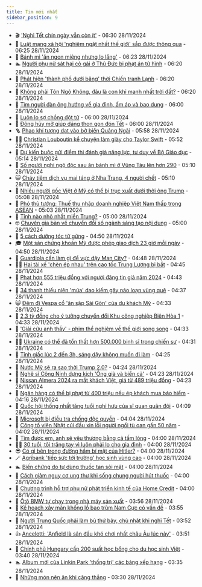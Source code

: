 ```yaml
---
title: Tim mới nhất
sidebar_position: 9
---
```


<!-- vnexpress-tin-moi-nhat:START -->
- 🎬 [&#39;Nghỉ Tết chín ngày vẫn còn ít&#39;](https://vnexpress.net/nghi-tet-chin-ngay-van-con-it-4820905.html) - 06:30 28/11/2024
- 🐎 [Luật mạng xã hội &#39;nghiêm ngặt nhất thế giới&#39; sắp được thông qua](https://vnexpress.net/luat-mang-xa-hoi-nghiem-ngat-nhat-the-gioi-sap-duoc-thong-qua-4821307.html) - 06:25 28/11/2024
- 🦍 [Bánh mì &#39;ăn ngon miệng nhưng lo lắng&#39;](https://vnexpress.net/banh-mi-an-ngon-mieng-nhung-lo-lang-4821410.html) - 06:23 28/11/2024
- 🏊 [Người phụ nữ sát hại cô gái ở Thủ Đức bị phạt án tử hình](https://vnexpress.net/nguoi-phu-nu-sat-hai-co-gai-o-thu-duc-bi-phat-an-tu-hinh-4821420.html) - 06:20 28/11/2024
- 🎊 [Phát hiện &#39;thành phố dưới băng&#39; thời Chiến tranh Lạnh](https://vnexpress.net/phat-hien-thanh-pho-duoi-bang-thoi-chien-tranh-lanh-4821311.html) - 06:20 28/11/2024
- 🎃 [Không phải Tôn Ngộ Không, đâu là con khỉ mạnh nhất trời đất?](https://vnexpress.net/khong-phai-ton-ngo-khong-dau-la-con-khi-manh-nhat-troi-dat-4820962.html) - 06:20 28/11/2024
- 🧰 [Tìm người đàn ông hướng về gia đình, ấm áp và bao dung](https://vnexpress.net/tim-nguoi-dan-ong-huong-ve-gia-dinh-am-ap-va-bao-dung-4821298.html) - 06:00 28/11/2024
- 🔭 [Luôn lo sợ chồng đột tử](https://vnexpress.net/luon-lo-so-chong-dot-tu-4821238.html) - 06:00 28/11/2024
- 🫶 [Đông hủy mỡ giúp dáng thon gọn đón Tết](https://vnexpress.net/dong-huy-mo-giup-dang-thon-gon-don-tet-4821042.html) - 06:00 28/11/2024
- 🪜 [Phao khí tượng dạt vào bờ biển Quảng Ngãi](https://vnexpress.net/phao-khi-tuong-dat-vao-bo-bien-quang-ngai-4821428.html) - 05:58 28/11/2024
- 👨‍🏫 [Christian Louboutin kể chuyện làm giày cho Taylor Swift](https://vnexpress.net/christian-louboutin-ke-chuyen-lam-giay-cho-taylor-swift-4821324.html) - 05:52 28/11/2024
- 🎊 [Dự kiến buộc gửi điểm thi đánh giá năng lực, tư duy về Bộ Giáo dục](https://vnexpress.net/du-kien-buoc-gui-diem-thi-danh-gia-nang-luc-tu-duy-ve-bo-giao-duc-4820938.html) - 05:14 28/11/2024
- 🎊 [Số người nghi ngộ độc sau ăn bánh mì ở Vũng Tàu lên hơn 290](https://vnexpress.net/ngo-doc-banh-mi-co-ba-4821426.html) - 05:10 28/11/2024
- 😺 [Cháy tiệm dịch vụ mai táng ở Nha Trang, 4 người chết](https://vnexpress.net/chay-tiem-dich-vu-mai-tang-o-nha-trang-4-nguoi-chet-4821429.html) - 05:10 28/11/2024
- 🐘 [Nhiều người gốc Việt ở Mỹ có thể bị trục xuất dưới thời ông Trump](https://vnexpress.net/nhieu-nguoi-goc-viet-o-my-co-the-bi-truc-xuat-duoi-thoi-ong-trump-4813100.html) - 05:08 28/11/2024
- 🌁 [Phó thủ tướng: Thuế thu nhập doanh nghiệp Việt Nam thấp trong ASEAN](https://vnexpress.net/pho-thu-tuong-thue-thu-nhap-doanh-nghiep-viet-nam-thap-trong-asean-4821369.html) - 05:03 28/11/2024
- 🐲 [Tỉnh nào nhỏ nhất miền Trung?](https://vnexpress.net/tinh-nao-nho-nhat-mien-trung-4820142.html) - 05:00 28/11/2024
- 🤓 [Chuyên gia bàn về chuyển đổi số ngành sáng tạo nội dung](https://vnexpress.net/chuyen-gia-ban-ve-chuyen-doi-so-nganh-sang-tao-noi-dung-4821115.html) - 05:00 28/11/2024
- 💪 [5 cách dưỡng tóc từ gừng](https://vnexpress.net/5-cach-duong-toc-tu-gung-4820983.html) - 04:50 28/11/2024
- 🎓 [Một sàn chứng khoán Mỹ được phép giao dịch 23 giờ mỗi ngày](https://vnexpress.net/mot-san-chung-khoan-my-duoc-phep-giao-dich-23-gio-moi-ngay-4821333.html) - 04:50 28/11/2024
- 🫣 [Guardiola cần làm gì để vực dậy Man City?](https://vnexpress.net/guardiola-can-lam-gi-de-vuc-day-man-city-4821364.html) - 04:48 28/11/2024
- 🧑‍💻 [Hai tài xế &#39;chèn ép nhau&#39; trên cao tốc Trung Lương bị bắt](https://vnexpress.net/hai-tai-xe-chen-ep-nhau-tren-cao-toc-trung-luong-bi-bat-4821226.html) - 04:45 28/11/2024
- 🐲 [Phạt hơn 555 triệu đồng với người đăng tin giả năm 2024](https://vnexpress.net/phat-hon-555-trieu-dong-voi-nguoi-dang-tin-gia-nam-2024-4821283.html) - 04:43 28/11/2024
- 🌝 [34 thanh thiếu niên &#39;múa&#39; dao kiếm gây náo loạn vùng quê](https://vnexpress.net/34-thanh-thieu-nien-mua-dao-kiem-gay-nao-loan-vung-que-4821352.html) - 04:37 28/11/2024
- 😺 [Đêm đi Vespa cổ &#39;ăn sập Sài Gòn&#39; của du khách Mỹ](https://vnexpress.net/dem-di-vespa-co-an-sap-sai-gon-cua-du-khach-my-4820144.html) - 04:33 28/11/2024
- 🐎 [2,3 tỷ đồng cho ý tưởng chuyển đổi Khu công nghiệp Biên Hòa 1](https://vnexpress.net/2-3-ty-dong-cho-y-tuong-chuyen-doi-khu-cong-nghiep-bien-hoa-1-4821339.html) - 04:33 28/11/2024
- 🎡 [&#39;Giải cứu anh thầy&#39; - phim thể nghiệm về thế giới song song](https://vnexpress.net/giai-cuu-anh-thay-phim-the-nghiem-ve-the-gioi-song-song-4820490.html) - 04:33 28/11/2024
- 👨‍🏫 [Ukraine có thể đã tổn thất hơn 500.000 binh sĩ trong chiến sự](https://vnexpress.net/ukraine-co-the-da-ton-that-hon-500-000-binh-si-trong-chien-su-4821347.html) - 04:31 28/11/2024
- 🦆 [Tỉnh giấc lúc 2 đến 3h, sáng dậy không muốn đi làm](https://vnexpress.net/tinh-giac-luc-2-den-3h-sang-day-khong-muon-di-lam-4820205.html) - 04:25 28/11/2024
- 🚦 [Nước Mỹ sẽ ra sao thời Trump 2.0?](https://vnexpress.net/nuoc-my-se-ra-sao-thoi-trump-2-0-4819733.html) - 04:24 28/11/2024
- 💫 [Nghệ sĩ Công Ninh dựng kịch &#39;Ông già và biển cả&#39;](https://vnexpress.net/nghe-si-cong-ninh-dung-kich-ong-gia-va-bien-ca-4821116.html) - 04:23 28/11/2024
- 🎉 [Nissan Almera 2024 ra mắt khách Việt, giá từ 489 triệu đồng](https://vnexpress.net/nissan-almera-2024-ra-mat-khach-viet-gia-tu-489-trieu-dong-4821313.html) - 04:23 28/11/2024
- 🌋 [Ngân hàng có thể bị phạt từ 400 triệu nếu ép khách mua bảo hiểm](https://vnexpress.net/ep-mua-bao-hiem-kem-khoan-vay-co-the-bi-phat-it-nhat-400-trieu-dong-4821342.html) - 04:16 28/11/2024
- 🤖 [Quốc hội thống nhất tăng tuổi nghỉ hưu của sĩ quan quân đội](https://vnexpress.net/quoc-hoi-thong-nhat-tang-tuoi-nghi-huu-cua-si-quan-quan-doi-4821269.html) - 04:09 28/11/2024
- 🦏 [Microsoft bị điều tra chống độc quyền](https://vnexpress.net/microsoft-bi-dieu-tra-chong-doc-quyen-4821264.html) - 04:04 28/11/2024
- 🦩 [Công tố viên Nhật cúi đầu xin lỗi người ngồi tù oan gần 50 năm](https://vnexpress.net/cong-to-vien-nhat-cui-dau-xin-loi-nguoi-ngoi-tu-oan-gan-50-nam-4821074.html) - 04:02 28/11/2024
- 👺 [Tìm được em, anh sẽ yêu thương bằng cả tấm lòng](https://vnexpress.net/tim-duoc-em-anh-se-yeu-thuong-bang-ca-tam-long-4821297.html) - 04:00 28/11/2024
- 🧑‍🏫 [30 tuổi, tôi trắng tay vì luôn phải lo cho gia đình](https://vnexpress.net/30-tuoi-toi-trang-tay-vi-luon-phai-lo-cho-gia-dinh-4821236.html) - 04:00 28/11/2024
- 😎 [Có gì bên trong đường hầm bí mật của Hitler?](https://vnexpress.net/co-gi-ben-trong-duong-ham-bi-mat-cua-hitler-4821360.html) - 04:00 28/11/2024
- 🪄 [Agribank &#39;tiếp sức tới trường&#39; học sinh vùng cao](https://vnexpress.net/agribank-tiep-suc-toi-truong-hoc-sinh-vung-cao-4821318.html) - 04:00 28/11/2024
- 🏊 [Biến chứng do tự dùng thuốc tan sỏi mật](https://vnexpress.net/bien-chung-do-tu-dung-thuoc-tan-soi-mat-4821302.html) - 04:00 28/11/2024
- 💃 [Cách giảm nguy cơ ung thư khi sống chung người hút thuốc](https://vnexpress.net/cach-giam-nguy-co-ung-thu-khi-song-chung-nguoi-hut-thuoc-4821294.html) - 04:00 28/11/2024
- 🦆 [Chương trình hỗ trợ phụ nữ phát triển kinh tế của Home Credit](https://vnexpress.net/chuong-trinh-ho-tro-phu-nu-phat-trien-kinh-te-cua-home-credit-4817558.html) - 04:00 28/11/2024
- 🎊 [Ôtô BMW tự chạy trong nhà máy sản xuất](https://vnexpress.net/oto-bmw-tu-chay-trong-nha-may-san-xuat-4821069.html) - 03:56 28/11/2024
- 👺 [Kế hoạch xây màn khổng lồ bao trùm Nam Cực có vấn đề](https://vnexpress.net/ke-hoach-xay-man-khong-lo-bao-trum-nam-cuc-co-van-de-4820787.html) - 03:55 28/11/2024
- 🎡 [Người Trung Quốc phải làm bù thứ bảy, chủ nhật khi nghỉ Tết](https://vnexpress.net/nguoi-trung-quoc-phai-lam-bu-thu-bay-chu-nhat-khi-nghi-tet-4821325.html) - 03:52 28/11/2024
- 👍 [Ancelotti: &#39;Anfield là sân đấu khó chơi nhất châu Âu lúc này&#39;](https://vnexpress.net/ancelotti-anfield-la-san-dau-kho-choi-nhat-chau-au-luc-nay-4821280.html) - 03:51 28/11/2024
- 🐎 [Chính phủ Hungary cấp 200 suất học bổng cho du học sinh Việt](https://vnexpress.net/chinh-phu-hungary-cap-200-suat-hoc-bong-cho-du-hoc-sinh-viet-4821184.html) - 03:40 28/11/2024
- 🏊 [Album mới của Linkin Park &#39;thống trị&#39; các bảng xếp hạng](https://vnexpress.net/album-moi-cua-linkin-park-thong-tri-cac-bang-xep-hang-4821287.html) - 03:35 28/11/2024
- 🦩 [Những món nên ăn khi căng thẳng](https://vnexpress.net/nhung-mon-nen-an-khi-cang-thang-4821303.html) - 03:30 28/11/2024<!-- vnexpress-tin-moi-nhat:END -->
